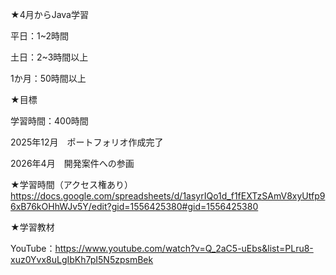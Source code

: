 ★4月からJava学習　

平日：1~2時間

土日：2~3時間以上

1か月：50時間以上

★目標

学習時間：400時間

2025年12月　ポートフォリオ作成完了

2026年4月　開発案件への参画

★学習時間（アクセス権あり）
https://docs.google.com/spreadsheets/d/1asyrIQo1d_f1fEXTzSAmV8xyUtfp96xB76kOHhWJv5Y/edit?gid=1556425380#gid=1556425380

★学習教材

YouTube：https://www.youtube.com/watch?v=Q_2aC5-uEbs&list=PLru8-xuz0Yvx8uLgIbKh7pI5N5zpsmBek
